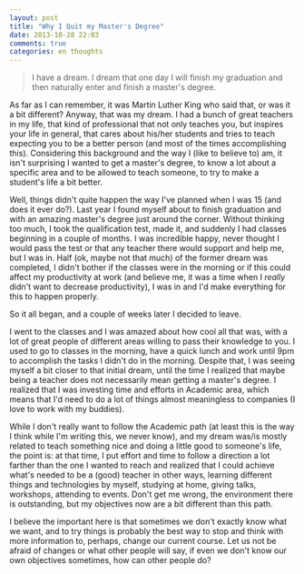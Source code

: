 ```yaml
---
layout: post
title: "Why I Quit my Master's Degree"
date: 2013-10-28 22:03
comments: true
categories: en thoughts
---
```


>I have a dream. I dream that one day I will finish my graduation and then naturally enter and finish a master's degree.

As far as I can remember, it was Martin Luther King who said that, or was it a bit different? Anyway, that was my dream. <!-- more --> I had a bunch of great teachers in my life, that kind of professional that not only teaches you, but inspires your life in general, that cares about his/her students and tries to teach expecting you to be a better person (and most of the times accomplishing this). Considering this background and the way I (like to believe to) am, it isn't surprising I wanted to get a master's degree, to know a lot about a specific area and to be allowed to teach someone, to try to make a student's life a bit better.

Well, things didn't quite happen the way I've planned when I was 15 (and does it ever do?). Last year I found myself about to finish graduation and with an amazing master's degree just around the corner. Without thinking too much, I took the qualification test, made it, and suddenly I had classes beginning in a couple of months. I was incredible happy, never thought I would pass the test or that any teacher there would support and help me, but I was in. Half (ok, maybe not that much) of the former dream was completed, I didn't bother if the classes were in the morning or if this could affect my productivity at work (and believe me, it was a time when I _really_ didn't want to decrease productivity), I was in and I'd make everything for this to happen properly.

So it all began, and a couple of weeks later I decided to leave.

I went to the classes and I was amazed about how cool all that was, with a lot of great people of different areas willing to pass their knowledge to you. I used to go to classes in the morning, have a quick lunch and work until 9pm to accomplish the tasks I didn't do in the morning. Despite that, I was seeing myself a bit closer to that initial dream, until the time I realized that maybe being a teacher does not necessarily mean getting a master's degree. I realized that I was investing time and efforts in Academic area, which means that I'd need to do a lot of things almost meaningless to companies (I love to work with my buddies).

While I don't really want to follow the Academic path (at least this is the way I think while I'm writing this, we never know), and my dream was/is mostly related to teach something nice and doing a little good to someone's life, the point is: at that time, I put effort and time to follow a direction a lot farther than the one I wanted to reach and realized that I could achieve what's needed to be a (good) teacher in other ways, learning different things and technologies by myself, studying at home, giving talks, workshops, attending to events. Don't get me wrong, the environment there is outstanding, but my objectives now are a bit different than this path.

I believe the important here is that sometimes we don't exactly know what we want, and to try things is probably the best way to stop and think with more information to, perhaps, change our current course. Let us not be afraid of changes or what other people will say, if even we don't know our own objectives sometimes, how can other people do?
